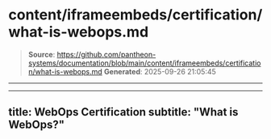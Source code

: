 # content/iframeembeds/certification/what-is-webops.md

> **Source**: https://github.com/pantheon-systems/documentation/blob/main/content/iframeembeds/certification/what-is-webops.md
> **Generated**: 2025-09-26 21:05:45

---

---
title: WebOps Certification
subtitle: "What is WebOps?"
---

<Partial file="certification-guide/what-is-webops.md" />

